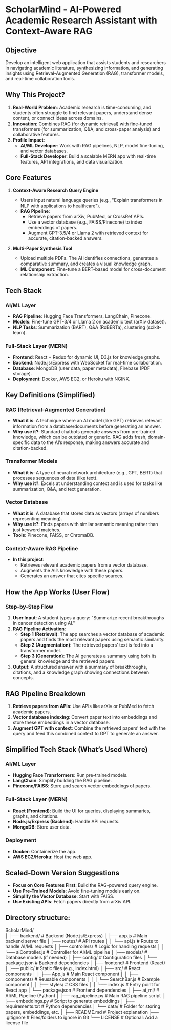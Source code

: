 # ScholarMind - AI-Powered Academic Research Assistant with Context-Aware RAG
## Objective

Develop an intelligent web application that assists students and researchers in navigating academic literature, synthesizing information, and generating insights using Retrieval-Augmented Generation (RAG), transformer models, and real-time collaboration tools.

## Why This Project?

1. **Real-World Problem**: Academic research is time-consuming, and students often struggle to find relevant papers, understand dense content, or connect ideas across domains.
2. **Innovation**: Combines RAG (for dynamic retrieval) with fine-tuned transformers (for summarization, Q&A, and cross-paper analysis) and collaborative features.
3. **Profile Impact**:
    - **AI/ML Developer**: Work with RAG pipelines, NLP, model fine-tuning, and vector databases.
    - **Full-Stack Developer**: Build a scalable MERN app with real-time features, API integrations, and data visualization.

## Core Features

1. **Context-Aware Research Query Engine**
    - Users input natural language queries (e.g., "Explain transformers in NLP with applications to healthcare").
    - **RAG Pipeline**:
      - Retrieve papers from arXiv, PubMed, or CrossRef APIs.
      - Use a vector database (e.g., FAISS/Pinecone) to index embeddings of papers.
      - Augment GPT-3.5/4 or Llama 2 with retrieved context for accurate, citation-backed answers.

2. **Multi-Paper Synthesis Tool**
    - Upload multiple PDFs. The AI identifies connections, generates a comparative summary, and creates a visual knowledge graph.
    - **ML Component**: Fine-tune a BERT-based model for cross-document relationship extraction.

## Tech Stack

### AI/ML Layer

- **RAG Pipeline**: Hugging Face Transformers, LangChain, Pinecone.
- **Models**: Fine-tune GPT-3/4 or Llama 2 on academic text (arXiv dataset).
- **NLP Tasks**: Summarization (BART), Q&A (RoBERTa), clustering (scikit-learn).

### Full-Stack Layer (MERN)

- **Frontend**: React + Redux for dynamic UI, D3.js for knowledge graphs.
- **Backend**: Node.js/Express with WebSocket for real-time collaboration.
- **Database**: MongoDB (user data, paper metadata), Firebase (PDF storage).
- **Deployment**: Docker, AWS EC2, or Heroku with NGINX.

## Key Definitions (Simplified)

### RAG (Retrieval-Augmented Generation)

- **What it is**: A technique where an AI model (like GPT) retrieves relevant information from a database/documents before generating an answer.
- **Why use it?**: Standard chatbots generate answers from pre-trained knowledge, which can be outdated or generic. RAG adds fresh, domain-specific data to the AI’s response, making answers accurate and citation-backed.

### Transformer Models

- **What it is**: A type of neural network architecture (e.g., GPT, BERT) that processes sequences of data (like text).
- **Why use it?**: Excels at understanding context and is used for tasks like summarization, Q&A, and text generation.

### Vector Database

- **What it is**: A database that stores data as vectors (arrays of numbers representing meaning).
- **Why use it?**: Finds papers with similar semantic meaning rather than just keyword matches.
- **Tools**: Pinecone, FAISS, or ChromaDB.

### Context-Aware RAG Pipeline

- **In this project**:
  - Retrieves relevant academic papers from a vector database.
  - Augments the AI’s knowledge with these papers.
  - Generates an answer that cites specific sources.

## How the App Works (User Flow)

### Step-by-Step Flow

1. **User Input**: A student types a query: "Summarize recent breakthroughs in cancer detection using AI."
2. **RAG Pipeline Activation**:
    - **Step 1 (Retrieval)**: The app searches a vector database of academic papers and finds the most relevant papers using semantic similarity.
    - **Step 2 (Augmentation)**: The retrieved papers’ text is fed into a transformer model.
    - **Step 3 (Generation)**: The AI generates a summary using both its general knowledge and the retrieved papers.
3. **Output**: A structured answer with a summary of breakthroughs, citations, and a knowledge graph showing connections between concepts.

## RAG Pipeline Breakdown

1. **Retrieve papers from APIs**: Use APIs like arXiv or PubMed to fetch academic papers.
2. **Vector database indexing**: Convert paper text into embeddings and store these embeddings in a vector database.
3. **Augment GPT with context**: Combine the retrieved papers’ text with the query and feed this combined context to GPT to generate an answer.

## Simplified Tech Stack (What’s Used Where)

### AI/ML Layer

- **Hugging Face Transformers**: Run pre-trained models.
- **LangChain**: Simplify building the RAG pipeline.
- **Pinecone/FAISS**: Store and search vector embeddings of papers.

### Full-Stack Layer (MERN)

- **React (Frontend)**: Build the UI for queries, displaying summaries, graphs, and citations.
- **Node.js/Express (Backend)**: Handle API requests.
- **MongoDB**: Store user data.

### Deployment

- **Docker**: Containerize the app.
- **AWS EC2/Heroku**: Host the web app.

## Scaled-Down Version Suggestions

- **Focus on Core Features First**: Build the RAG-powered query engine.
- **Use Pre-Trained Models**: Avoid fine-tuning models early on.
- **Simplify the Vector Database**: Start with FAISS.
- **Use Existing APIs**: Fetch papers directly from arXiv API.

## Directory structure:

ScholarMind/  
│
├── backend/                  # Backend (Node.js/Express)
│   ├── app.js                # Main backend server file
│   ├── routes/               # API routes
│   │   └── api.js            # Route to handle AI/ML requests
│   ├── controllers/          # Logic for handling requests
│   │   └── aiController.js   # Controller for AI/ML pipeline
│   ├── models/               # Database models (if needed)
│   ├── config/               # Configuration files
│   └── package.json          # Backend dependencies
│
├── frontend/                 # Frontend (React)
│   ├── public/               # Static files (e.g., index.html)
│   ├── src/                  # React components
│   │   ├── App.js            # Main React component
│   │   ├── components/       # Reusable components
│   │   │   └── SearchBar.js  # Example component
│   │   ├── styles/           # CSS files
│   │   └── index.js          # Entry point for React app
│   └── package.json          # Frontend dependencies
│
├── ai_ml/                    # AI/ML Pipeline (Python)
│   ├── rag_pipeline.py       # Main RAG pipeline script
│   ├── embeddings.py         # Script to generate embeddings
│   ├── requirements.txt      # Python dependencies
│   └── data/                 # Folder for storing papers, embeddings, etc.
│
├── README.md                 # Project explanation
├── .gitignore                # Files/folders to ignore in Git
└── LICENSE                   # Optional: Add a license file
